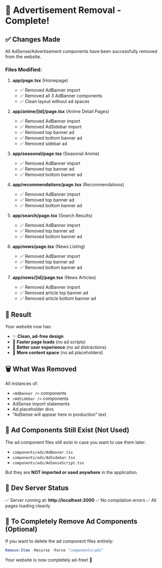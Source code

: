 # 🎉 Advertisement Removal - Complete!

## ✅ Changes Made

All AdSense/Advertisement components have been successfully removed from the website.

### Files Modified:

1. **app/page.tsx** (Homepage)
   - ✅ Removed AdBanner import
   - ✅ Removed all 3 AdBanner components
   - ✅ Clean layout without ad spaces

2. **app/anime/[id]/page.tsx** (Anime Detail Pages)
   - ✅ Removed AdBanner import
   - ✅ Removed AdSidebar import
   - ✅ Removed top banner ad
   - ✅ Removed bottom banner ad
   - ✅ Removed sidebar ad

3. **app/seasonal/page.tsx** (Seasonal Anime)
   - ✅ Removed AdBanner import
   - ✅ Removed top banner ad
   - ✅ Removed bottom banner ad

4. **app/recommendations/page.tsx** (Recommendations)
   - ✅ Removed AdBanner import
   - ✅ Removed top banner ad
   - ✅ Removed bottom banner ad

5. **app/search/page.tsx** (Search Results)
   - ✅ Removed AdBanner import
   - ✅ Removed top banner ad
   - ✅ Removed bottom banner ad

6. **app/news/page.tsx** (News Listing)
   - ✅ Removed AdBanner import
   - ✅ Removed top banner ad
   - ✅ Removed bottom banner ad

7. **app/news/[id]/page.tsx** (News Articles)
   - ✅ Removed AdBanner import
   - ✅ Removed article top banner ad
   - ✅ Removed article bottom banner ad

## 🎨 Result

Your website now has:
- ✨ **Clean, ad-free design**
- 🚀 **Faster page loads** (no ad scripts)
- 📱 **Better user experience** (no ad distractions)
- 💯 **More content space** (no ad placeholders)

## 🗑️ What Was Removed

All instances of:
- `<AdBanner />` components
- `<AdSidebar />` components
- AdSense import statements
- Ad placeholder divs
- "AdSense will appear here in production" text

## 📍 Ad Components Still Exist (Not Used)

The ad component files still exist in case you want to use them later:
- `components/ads/AdBanner.tsx`
- `components/ads/AdSidebar.tsx`
- `components/ads/AdSenseScript.tsx`

But they are **NOT imported or used anywhere** in the application.

## 🚀 Dev Server Status

✅ Server running at: **http://localhost:3000**
✅ No compilation errors
✅ All pages loading cleanly

## 📝 To Completely Remove Ad Components (Optional)

If you want to delete the ad component files entirely:

```powershell
Remove-Item -Recurse -Force "components\ads"
```

Your website is now completely ad-free! 🎊

